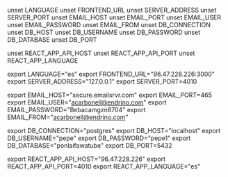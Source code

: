 unset LANGUAGE
unset FRONTEND_URL
unset SERVER_ADDRESS
unset SERVER_PORT
unset EMAIL_HOST
unset EMAIL_PORT
unset EMAIL_USER
unset EMAIL_PASSWORD
unset EMAIL_FROM
unset DB_CONNECTION
unset DB_HOST
unset DB_USERNAME
unset DB_PASSWORD
unset DB_DATABASE
unset DB_PORT

unset REACT_APP_API_HOST
unset REACT_APP_API_PORT
unset REACT_APP_LANGUAGE

export LANGUAGE="es"
export FRONTEND_URL="96.47.228.226:3000"
export SERVER_ADDRESS="127.0.0.1"
export SERVER_PORT=4010

export EMAIL_HOST="secure.emailsrvr.com"
export EMAIL_PORT=465
export EMAIL_USER="acarbonell@endrino.com"
export EMAIL_PASSWORD="Bebacamgzn8704"
export EMAIL_FROM="acarbonell@endrino.com"

export DB_CONNECTION="postgres"
export DB_HOST="localhost"
export DB_USERNAME="pepe"
export DB_PASSWORD="pepe1"
export DB_DATABASE="ponlaifawatube"
export DB_PORT=5432

export REACT_APP_API_HOST="96.47.228.226"
export REACT_APP_API_PORT=4010
export REACT_APP_LANGUAGE="es"
